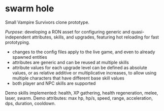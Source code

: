 # swarm hole

Small Vampire Survivors clone prototype.

*Purpose*: developing a RON asset for configuring generic and quasi-independent attributes, skills, and upgrades, featuring hot reloading for fast prototyping.

- changes to the config files apply to the live game, and even to already spawned entities
- attributes are generic and can be reused at multiple skills
- attribute values for each upgrade level can be defined as absolute values, or as relative additive or multiplicative increases, to allow using multiple characters that have different base skill values
- both player and NPC skills are supported

Demo skills implemented: health, XP gathering, health regeneration, melee, laser, swarm.
Demo attributes: max hp, hp/s, speed, range, acceleration, dps, duration, cooldown.
